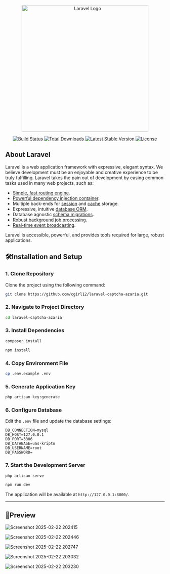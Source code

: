 <p align="center">
  <a href="https://laravel.com" target="_blank">
    <img src="https://raw.githubusercontent.com/laravel/art/master/logo-lockup/5%20SVG/2%20CMYK/1%20Full%20Color/laravel-logolockup-cmyk-red.svg" width="400" alt="Laravel Logo">
  </a>
</p>

<p align="center">
  <a href="https://github.com/laravel/framework/actions">
    <img src="https://github.com/laravel/framework/workflows/tests/badge.svg" alt="Build Status">
  </a>
  <a href="https://packagist.org/packages/laravel/framework">
    <img src="https://img.shields.io/packagist/dt/laravel/framework" alt="Total Downloads">
  </a>
  <a href="https://packagist.org/packages/laravel/framework">
    <img src="https://img.shields.io/packagist/v/laravel/framework" alt="Latest Stable Version">
  </a>
  <a href="https://packagist.org/packages/laravel/framework">
    <img src="https://img.shields.io/packagist/l/laravel/framework" alt="License">
  </a>
</p>

## About Laravel

Laravel is a web application framework with expressive, elegant syntax. We believe development must be an enjoyable and creative experience to be truly fulfilling. Laravel takes the pain out of development by easing common tasks used in many web projects, such as:

- [Simple, fast routing engine](https://laravel.com/docs/routing).
- [Powerful dependency injection container](https://laravel.com/docs/container).
- Multiple back-ends for [session](https://laravel.com/docs/session) and [cache](https://laravel.com/docs/cache) storage.
- Expressive, intuitive [database ORM](https://laravel.com/docs/eloquent).
- Database agnostic [schema migrations](https://laravel.com/docs/migrations).
- [Robust background job processing](https://laravel.com/docs/queues).
- [Real-time event broadcasting](https://laravel.com/docs/broadcasting).

Laravel is accessible, powerful, and provides tools required for large, robust applications.

## 🛠️Installation and Setup

### 1. Clone Repository
Clone the project using the following command:

```sh
git clone https://github.com/cgirl12/laravel-captcha-azaria.git
```

### 2. Navigate to Project Directory

```sh
cd laravel-captcha-azaria
```

### 3. Install Dependencies

```sh
composer install
```
```sh
npm install
```

### 4. Copy Environment File

```sh
cp .env.example .env
```

### 5. Generate Application Key

```sh
php artisan key:generate
```

### 6. Configure Database
Edit the `.env` file and update the database settings:

```
DB_CONNECTION=mysql
DB_HOST=127.0.0.1
DB_PORT=3306
DB_DATABASE=uas-kripto
DB_USERNAME=root
DB_PASSWORD=
```

### 7. Start the Development Server

```sh
php artisan serve
```
```sh
npm run dev
```

The application will be available at `http://127.0.0.1:8000/`.

---

## 🚀Preview

![Screenshot 2025-02-22 202415](https://github.com/user-attachments/assets/fd65208d-2381-45f5-be80-51f98826cc35)

![Screenshot 2025-02-22 202446](https://github.com/user-attachments/assets/959fe64f-cb91-4c2c-af52-4775b79aabc2)

![Screenshot 2025-02-22 202747](https://github.com/user-attachments/assets/cf0e0fcf-cee9-4622-8bb0-29de9bcb18ea)

![Screenshot 2025-02-22 203032](https://github.com/user-attachments/assets/97a2bdaa-ef85-4daa-b392-59baf329327b)

![Screenshot 2025-02-22 203230](https://github.com/user-attachments/assets/14f815bf-750f-4165-9cda-8257270edc7d)


